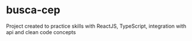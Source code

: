 # busca-cep
Project created to practice skills with ReactJS, TypeScript, integration with api and clean code concepts
